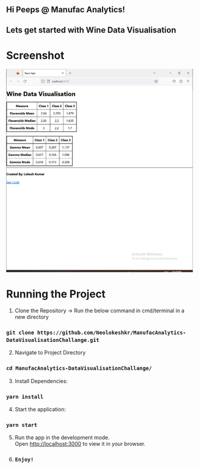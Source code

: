 ## Hi Peeps @ Manufac Analytics!
## Lets get started with Wine Data Visualisation 

# Screenshot 
![Screenshot](WineDataVisualisation.png)

# Running the Project
1. Clone the Repository -> Run the below command in cmd/terminal in a new directory
### `git clone https://github.com/Neolokeshkr/ManufacAnalytics-DataVisualisationChallange.git`

2. Navigate to Project Directory
### `cd ManufacAnalytics-DataVisualisationChallange/`

3. Install Dependencies:
### `yarn install`

4. Start the application:
### `yarn start`

5.  Run the app in the development mode.\
    Open [http://localhost:3000](http://localhost:3000) to view it in your browser.


7. ### `Enjoy!`


